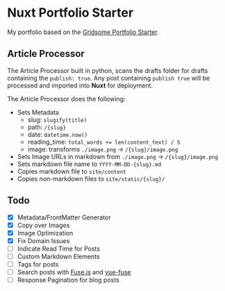 # Nuxt Portfolio Starter

My portfolio based on the [Gridsome Portfolio Starter](https://github.com/drehimself/gridsome-portfolio-starter).
## Article Processor

The Article Processor built in python, scans the drafts folder for drafts containing the `publish: true`. Any post containing `publish true` will be processed and imported into **Nuxt** for deployment. 

The Article Processor does the following: 

- Sets Metadata
  - slug: `slugify(title)`
  - path: `/{slug}`
  - date: `datetime.now()`
  - reading_time: `total_words += len(content_text) / 5`
  - image: transforms `./image.png` -> `/{slug}/image.png`
- Sets Image URLs in markdown from `./image.png` -> `/{slug}/image.png`
- Sets markdown file name to `YYYY-MM-DD-{slug}.md`
- Copies markdown file to `site/content`
- Copies non-markdown files to `site/static/{slug}/`

## Todo 

- [x] Metadata/FrontMatter Generator
- [x] Copy over Images
- [x] Image Optimization
- [x] Fix Domain Issues
- [ ] Indicate Read Time for Posts
- [ ] Custom Markdown Elements
- [ ] Tags for posts
- [ ] Search posts with [Fuse.js](https://fusejs.io) and [vue-fuse](https://github.com/shayneo/vue-fuse)
- [ ] Response Pagination for blog posts
